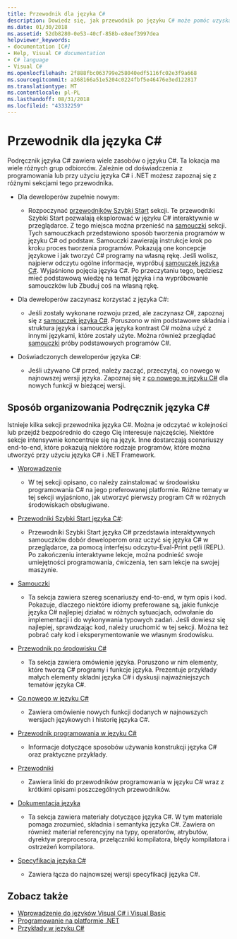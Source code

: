 ```yaml
---
title: Przewodnik dla języka C#
description: Dowiedz się, jak przewodnik po języku C# może pomóc uzyskać doskonałej znajomości języka C#, czy jesteś deweloperem nowego, czy doświadczonym ekspertem.
ms.date: 01/30/2018
ms.assetid: 52db8280-0e53-40cf-858b-e8eef3997dea
helpviewer_keywords:
- documentation [C#]
- Help, Visual C# documentation
- C# language
- Visual C#
ms.openlocfilehash: 2f888fbc063799e258040edf5116fc02e3f9a668
ms.sourcegitcommit: a368166a51e5204c0224fbf5e46476e3ed122817
ms.translationtype: MT
ms.contentlocale: pl-PL
ms.lasthandoff: 08/31/2018
ms.locfileid: "43332259"
---
```

# <a name="c-guide"></a>Przewodnik dla języka C#

Podręcznik języka C# zawiera wiele zasobów o języku C#. Ta lokacja ma wiele różnych grup odbiorców. Zależnie od doświadczenia z programowania lub przy użyciu języka C# i .NET możesz zapoznaj się z różnymi sekcjami tego przewodnika.

* Dla deweloperów zupełnie nowym:
  * Rozpoczynać [przewodników Szybki Start](quick-starts/index.md) sekcji. Te przewodniki Szybki Start pozwalają eksplorować w języku C# interaktywnie w przeglądarce. Z tego miejsca można przenieść na [samouczki](tutorials/index.md) sekcji. Tych samouczkach przedstawiono sposób tworzenia programów w języku C# od podstaw. Samouczki zawierają instrukcje krok po kroku proces tworzenia programów. Pokazują one koncepcje językowe i jak tworzyć C# programy na własną rękę. Jeśli wolisz, najpierw odczytu ogólne informacje, wypróbuj [samouczek języka C#](tour-of-csharp/index.md). Wyjaśniono pojęcia języka C#. Po przeczytaniu tego, będziesz mieć podstawową wiedzę na temat języka i na wypróbowanie samouczków lub Zbuduj coś na własną rękę.

* Dla deweloperów zaczynasz korzystać z języka C#:
  * Jeśli zostały wykonane rozwoju przed, ale zaczynasz C#, zapoznaj się z [samouczek języka C#](tour-of-csharp/index.md). Poruszono w nim podstawowe składnia i struktura języka i samouczka języka kontrast C# można użyć z innymi językami, które zostały użyte. Można również przeglądać [samouczki](tutorials/index.md) próby podstawowych programów C#.

* Doświadczonych deweloperów języka C#:
  * Jeśli używano C# przed, należy zacząć, przeczytaj, co nowego w najnowszej wersji języka. Zapoznaj się z [co nowego w języku C#](whats-new/index.md) dla nowych funkcji w bieżącej wersji.

## <a name="how-the-c-guide-is-organized"></a>Sposób organizowania Podręcznik języka C#

Istnieje kilka sekcji przewodnika języka C#. Można je odczytać w kolejności lub przejdź bezpośrednio do czego Cię interesuje najczęściej. Niektóre sekcje intensywnie koncentruje się na język. Inne dostarczają scenariuszy end-to-end, które pokazują niektóre rodzaje programów, które można utworzyć przy użyciu języka C# i .NET Framework.

* [Wprowadzenie](getting-started/index.md)
  * W tej sekcji opisano, co należy zainstalować w środowisku programowania C# na jego preferowanej platformie. Różne tematy w tej sekcji wyjaśniono, jak utworzyć pierwszy program C# w różnych środowiskach obsługiwane.

* [Przewodniki Szybki Start języka C#](quick-starts/index.md):
  * Przewodniki Szybki Start języka C# przedstawia interaktywnych samouczków dobór deweloperom oraz uczyć się języka C# w przeglądarce, za pomocą interfejsu odczytu-Eval-Print pętli (REPL). Po zakończeniu interaktywne lekcje, można podnieść swoje umiejętności programowania, ćwiczenia, ten sam lekcje na swojej maszynie.

* [Samouczki](tutorials/index.md)
  * Ta sekcja zawiera szereg scenariuszy end-to-end, w tym opis i kod. Pokazuje, dlaczego niektóre idiomy preferowane są, jakie funkcje języka C# najlepiej działać w różnych sytuacjach, odwołanie do implementacji i do wykonywania typowych zadań. Jeśli dowiesz się najlepiej, sprawdzając kod, należy uruchomić w tej sekcji. Można też pobrać cały kod i eksperymentowanie we własnym środowisku.

* [Przewodnik po środowisku C#](tour-of-csharp/index.md)
  * Ta sekcja zawiera omówienie języka. Poruszono w nim elementy, które tworzą C# programy i funkcje języka. Prezentuje przykłady małych elementy składni języka C# i dyskusji najważniejszych tematów języka C#.

* [Co nowego w języku C#](whats-new/index.md)
  * Zawiera omówienie nowych funkcji dodanych w najnowszych wersjach językowych i historię języka C#.

<!--
* [.NET Compiler Platform SDK](roslyn-sdk/index.md)
  * The .NET Compiler Platform SDK enables you to write components that analyze code, and suggest or make improvements to that code. In this section, you'll learn how the APIs are organized, and how you can create code that enables rules and practices for your team. You'll also see samples, end-to-end scenarios, and links to other libraries with more examples using these APIs.
-->

* [Przewodnik programowania w języku C#](../csharp/programming-guide/index.md)
  * Informacje dotyczące sposobów używania konstrukcji języka C# oraz praktyczne przykłady.

* [Przewodniki](../csharp/walkthroughs.md)
  * Zawiera linki do przewodników programowania w języku C# wraz z krótkimi opisami poszczególnych przewodników.

* [Dokumentacja języka](language-reference/index.md)
  * Ta sekcja zawiera materiały dotyczące języka C#. W tym materiale pomaga zrozumieć, składnia i semantyka języka C#. Zawiera on również materiał referencyjny na typy, operatorów, atrybutów, dyrektyw preprocesora, przełączniki kompilatora, błędy kompilatora i ostrzeżeń kompilatora.

* [Specyfikacja języka C#](../csharp/language-reference/language-specification/index.md)
  * Zawiera łącza do najnowszej wersji specyfikacji języka C#.

## <a name="see-also"></a>Zobacz także

* [Wprowadzenie do języków Visual C# i Visual Basic](/visualstudio/ide/getting-started-with-visual-csharp-and-visual-basic)  
* [Programowanie na platformie .NET](https://msdn.microsoft.com/library/ff361664)  
* [Przykłady w języku C#](https://code.msdn.microsoft.com/site/search?f%5B0%5D.Type=ProgrammingLanguage&f%5B0%5D.Value=C%23&f%5B0%5D.Text=C%23)  
